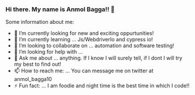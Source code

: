 ### Hi there. My name is Anmol Bagga!! 👋

Some information about me:

- 🔭 I’m currently looking for new and exciting oppurtunities!
- 🌱 I’m currently learning ... Js/WebdriverIo and cypress io!
- 👯 I’m looking to collaborate on ... automation and software testing!
- 🤔 I’m looking for help with ... 
- 💬 Ask me about ... anything. If I know I will surely tell, if I dont I will try my best to find out!
- 📫 How to reach me: ... You can message me on twitter at anmol_bagga10
- ⚡ Fun fact: ... I am foodie and night time is the best time in which I code!!
